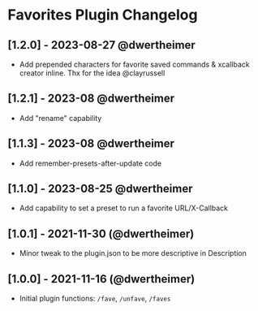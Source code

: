 # Favorites Plugin Changelog

## [1.2.0] - 2023-08-27 @dwertheimer

- Add prepended characters for favorite saved commands & xcallback creator inline. Thx for the idea @clayrussell

## [1.2.1] - 2023-08 @dwertheimer

- Add "rename" capability

## [1.1.3] - 2023-08 @dwertheimer

- Add remember-presets-after-update code

## [1.1.0] - 2023-08-25 @dwertheimer

- Add capability to set a preset to run a favorite URL/X-Callback

## [1.0.1] - 2021-11-30 (@dwertheimer)

- Minor tweak to the plugin.json to be more descriptive in Description

## [1.0.0] - 2021-11-16 (@dwertheimer)

- Initial plugin functions: `/fave`, `/unfave`, `/faves`
